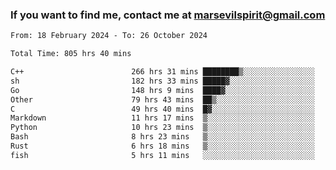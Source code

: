 ### If you want to find me, contact me at marsevilspirit@gmail.com

<!--
**marsevilspirit/marsevilspirit** is a ✨ _special_ ✨ repository because its `README.md` (this file) appears on your GitHub profile.

Here are some ideas to get you started:

- 🔭 I’m currently working on ...
- 🌱 I’m currently learning ...
- 👯 I’m looking to collaborate on ...
- 🤔 I’m looking for help with ...
- 💬 Ask me about ...
- 📫 How to reach me: ...
- 😄 Pronouns: ...
- ⚡ Fun fact: ...
-->
<!--START_SECTION:waka-->

```txt
From: 18 February 2024 - To: 26 October 2024

Total Time: 805 hrs 40 mins

C++                        266 hrs 31 mins ████████▒░░░░░░░░░░░░░░░░   33.08 %
sh                         182 hrs 33 mins █████▓░░░░░░░░░░░░░░░░░░░   22.66 %
Go                         148 hrs 9 mins  ████▓░░░░░░░░░░░░░░░░░░░░   18.39 %
Other                      79 hrs 43 mins  ██▒░░░░░░░░░░░░░░░░░░░░░░   09.90 %
C                          49 hrs 40 mins  █▓░░░░░░░░░░░░░░░░░░░░░░░   06.17 %
Markdown                   11 hrs 17 mins  ▒░░░░░░░░░░░░░░░░░░░░░░░░   01.40 %
Python                     10 hrs 23 mins  ▒░░░░░░░░░░░░░░░░░░░░░░░░   01.29 %
Bash                       8 hrs 23 mins   ▒░░░░░░░░░░░░░░░░░░░░░░░░   01.04 %
Rust                       6 hrs 18 mins   ▒░░░░░░░░░░░░░░░░░░░░░░░░   00.78 %
fish                       5 hrs 11 mins   ░░░░░░░░░░░░░░░░░░░░░░░░░   00.64 %
```

<!--END_SECTION:waka-->
